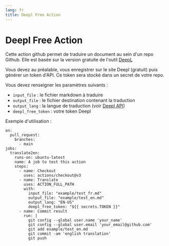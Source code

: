 ```yaml
---
lang: fr
title: Deepl Free Action
---
```


# Deepl Free Action

Cette action github permet de traduire un document au sein d'un repo Github. 
Elle est basée sur la version gratuite de l'outil [DeepL](https://www.deepl.com/)

Vous devez au préalable, vous enregistrer sur le site Deepl (gratuit) puis générer un token d'API. Ce token sera stocké dans un secret de votre repo.

Vous devez renseigner les paramètres suivants :

* `input_file` : le fichier markdown à traduire
* `output_file` : le fichier destination contenant la traduction
* `output_lang` : la langue de traduction (voir [Deepl API](https://www.deepl.com/fr/docs-api/translating-documents/uploading/))
* `deepl_free_token` : votre token Deepl

Exemple d'utilisation :

````
on:
  pull_request:
    branches:
      - main
jobs:
  translate2en:
    runs-on: ubuntu-latest
    name: A job to test this action
    steps:
      - name: Checkout
        uses: actions/checkout@v3
      - name: Translate
        uses: ACTION_FULL_PATH
        with:
          input_file: "example/test_fr.md"
          output_file: "example/test_en.md"
          output_lang: "EN-US"
          deepl_free_token: "${{ secrets.TOKEN }}"
      - name: Commit result
        run: |
          git config --global user.name 'your_name'
          git config --global user.email 'your_email@github.com'
          git add example/test_en.md
          git commit -am 'english translation'
          git push
````
